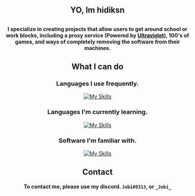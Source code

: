 <div align="center">
  
<br>


## YO, Im hidiksn

## 

**I specialize in creating projects that allow users to get around school or work blocks, including a proxy service (Powered by <a style="color: black; text-decoration: underline;" href="https://github.com/titaniumnetwork-dev/Ultraviolet">Ultraviolet</a>), 100's of games, and ways of completely removing the software from their machines.**

## What I can do

### Languages I use frequently.

[![My Skills](https://skillicons.dev/icons?i=html,js,css,python,java,lua&perline=10)](https://skillicons.dev)

### Languages I'm currently learning.

[![My Skills](https://skillicons.dev/icons?i=tailwind,ts&perline=10)](https://skillicons.dev)

### Software I'm familiar with.

[![My Skills](https://skillicons.dev/icons?i=vscode,idea,sublime,blender,github,gitlab,cloudflare&perline=10)](https://skillicons.dev)

## Contact

**To contact me, please use my discord. `Jobi#8313`, or `_Jobi_`**

</div>
